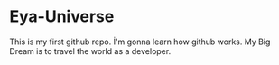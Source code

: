 # Eya-Universe
This is my first github repo. İ'm gonna learn how github works.
My Big Dream is to travel the world as a developer.
